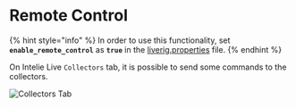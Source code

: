 # Remote Control

{% hint style="info" %}
In order to use this functionality, set **`enable_remote_control`** as **`true`** in the [liverig.properties](../configuration/liverig.properties.md) file.
{% endhint %}

On Intelie Live `Collectors` tab, it is possible to send some commands to the collectors.

![Collectors Tab](<../../.gitbook/assets/image (68).png>)


